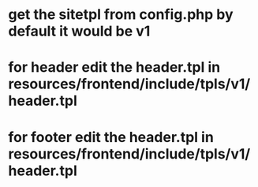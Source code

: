 # get the sitetpl from config.php by default it would be v1

# for header edit the header.tpl in resources/frontend/include/tpls/v1/header.tpl

# for footer edit the header.tpl in resources/frontend/include/tpls/v1/header.tpl
